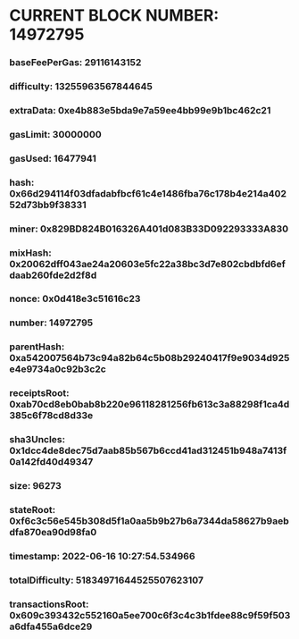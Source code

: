 # CURRENT BLOCK NUMBER: 14972795

### baseFeePerGas: 29116143152
### difficulty: 13255963567844645
### extraData: 0xe4b883e5bda9e7a59ee4bb99e9b1bc462c21
### gasLimit: 30000000
### gasUsed: 16477941
### hash: 0x66d294114f03dfadabfbcf61c4e1486fba76c178b4e214a40252d73bb9f38331
### miner: 0x829BD824B016326A401d083B33D092293333A830
### mixHash: 0x20062dff043ae24a20603e5fc22a38bc3d7e802cbdbfd6efdaab260fde2d2f8d
### nonce: 0x0d418e3c51616c23
### number: 14972795
### parentHash: 0xa542007564b73c94a82b64c5b08b29240417f9e9034d925e4e9734a0c92b3c2c
### receiptsRoot: 0xab70cd8eb0bab8b220e96118281256fb613c3a88298f1ca4d385c6f78cd8d33e
### sha3Uncles: 0x1dcc4de8dec75d7aab85b567b6ccd41ad312451b948a7413f0a142fd40d49347
### size: 96273
### stateRoot: 0xf6c3c56e545b308d5f1a0aa5b9b27b6a7344da58627b9aebdfa870ea90d98fa0
### timestamp: 2022-06-16 10:27:54.534966
### totalDifficulty: 51834971644525507623107
### transactionsRoot: 0x609c393432c552160a5ee700c6f3c4c3b1fdee88c9f59f503a6dfa455a6dce29
